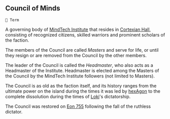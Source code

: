 ## Council of Minds

`📑 Term`

A governing body of [MindTech Institute](../refs/mindtech_institute.md) that resides in [Cortexian Hall](../refs/cortexian_hall.md), consisting of recognized citizens, skilled warriors and prominent scholars of the faction.

The members of the Council are called _Masters_ and serve for life, or until they resign or are removed from the Council by the other members.

The leader of the Council is called the _Headmaster_, who also acts as a Headmaster of the Institute. Headmaster is elected among the Masters of the Council by the MindTech Institute followers (not limited to Masters).

The Council is as old as the faction itself, and its history ranges from the ultimate power on the island during the times it was led by [hexAgon](../refs/hexagon.md) to the complete dissolution during the times of [Loki](../refs/loki.md)'s dictatorship.

The Council was restored on [Eon 755](../timeline/eon0755.md) following the fall of the ruthless dictator.

<!---
keywords:  headmaster, masters
aliases: Masters of the Council, Headmaster of the Institute
-->
